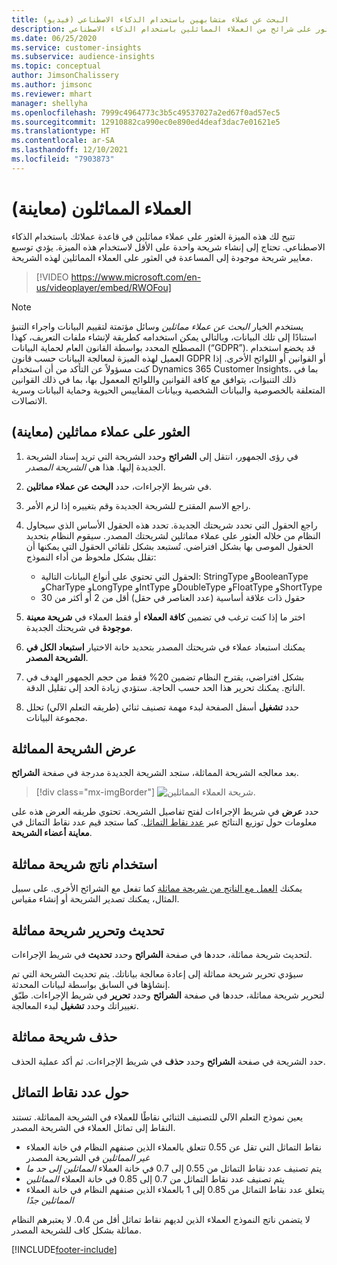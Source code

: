 ```yaml
---
title: البحث عن عملاء متشابهين باستخدام الذكاء الاصطناعي (فيديو)
description: يمكنك العثور على شرائح من العملاء المماثلين باستخدام الذكاء الاصطناعي.
ms.date: 06/25/2020
ms.service: customer-insights
ms.subservice: audience-insights
ms.topic: conceptual
author: JimsonChalissery
ms.author: jimsonc
ms.reviewer: mhart
manager: shellyha
ms.openlocfilehash: 7999c4964773c3b5c49537027a2ed67f0ad57ec5
ms.sourcegitcommit: 12910882ca990ec0e890ed4deaf3dac7e01621e5
ms.translationtype: HT
ms.contentlocale: ar-SA
ms.lasthandoff: 12/10/2021
ms.locfileid: "7903873"
---
```

# <a name="similar-customers-preview"></a>العملاء المماثلون (معاينة)

تتيح لك هذه الميزة العثور على عملاء مماثلين في قاعدة عملائك باستخدام الذكاء الاصطناعي. تحتاج إلى إنشاء شريحة واحدة على الأقل لاستخدام هذه الميزة. يؤدي توسيع معايير شريحة موجودة إلى المساعدة في العثور على العملاء المماثلين لهذه الشريحة.

> [!VIDEO https://www.microsoft.com/en-us/videoplayer/embed/RWOFou]

> [!NOTE]
> يستخدم الخيار *البحث عن عملاء مماثلين* وسائل مؤتمتة لتقييم البيانات واجراء التنبؤ استنادًا إلى تلك البيانات، وبالتالي يمكن استخدامه كطريقة لإنشاء ملفات التعريف، كهذا المصطلح المحدد بواسطة القانون العام لحماية البيانات (“GDPR”). قد يخضع استخدام العميل لهذه الميزة لمعالجة البيانات حسب قانون GDPR أو القوانين أو اللوائح الأخرى. إذا كنت مسؤولاً عن التأكد من أن استخدام Dynamics 365 Customer Insights، بما في ذلك التنبؤات، يتوافق مع كافة القوانين واللوائح المعمول بها، بما في ذلك القوانين المتعلقة بالخصوصية والبيانات الشخصية وبيانات المقاييس الحيوية وحماية البيانات وسرية الاتصالات.

## <a name="finding-similar-customers"></a>العثور على عملاء مماثلين (معاينة)

1. في رؤى الجمهور، انتقل إلى **الشرائح** وحدد الشريحة التي تريد إسناد الشريحة الجديدة إليها. هذا هي *الشريحة المصدر*.

1. في شريط الإجراءات، حدد **البحث عن عملاء مماثلين**.

1. راجع الاسم المقترح للشريحة الجديدة وقم بتغييره إذا لزم الأمر.

1. راجع الحقول التي تحدد شريحتك الجديدة. تحدد هذه الحقول الأساس الذي سيحاول النظام من خلاله العثور على عملاء مماثلين لشريحتك المصدر. سيقوم النظام بتحديد الحقول الموصى بها بشكل افتراضي.
  تُستبعد بشكل تلقائي الحقول التي يمكنها أن تقلل بشكل ملحوظ من أداء النموذج:
  
   - الحقول التي تحتوي على أنواع البيانات التالية: StringType وBooleanType وCharType وLongType وIntType وDoubleType وFloatType وShortType
   - حقول ذات علاقة أساسية (عدد العناصر في حقل) أقل من 2 أو أكثر من 30

1. اختر ما إذا كنت ترغب في تضمين **كافة العملاء** أو فقط العملاء في **شريحة معينة موجودة** في شريحتك الجديدة.

1. يمكنك استبعاد عملاء في شريحتك المصدر بتحديد خانة الاختيار **استبعاد الكل في الشريحة المصدر**.

1. بشكل افتراضي، يقترح النظام تضمين 20% فقط من حجم الجمهور الهدف في الناتج. يمكنك تحرير هذا الحد حسب الحاجة. ستؤدي زيادة الحد إلى تقليل الدقة.

1. حدد **تشغيل** أسفل الصفحة لبدء مهمة تصنيف ثنائي (طريقه التعلم الآلي) تحلل مجموعة البيانات.

## <a name="view-the-similar-segment"></a>عرض الشريحة المماثلة

بعد معالجه الشريحة المماثلة، ستجد الشريحة الجديدة مدرجة في صفحة **الشرائح**.

> [!div class="mx-imgBorder"]
> ![شريحة العملاء المماثلين.](media/expanded-segment.png "شريحة العملاء المماثلين")

حدد **عرض** في شريط الإجراءات لفتح تفاصيل الشريحة. تحتوي طريقه العرض هذه على معلومات حول توزيع النتائج عبر [عدد نقاط التماثل](#about-similarity-scores). كما ستجد قيم عدد نقاط التماثل في **معاينة أعضاء الشريحة**.

## <a name="use-the-output-of-a-similar-segment"></a>استخدام ناتج شريحة مماثلة

يمكنك [العمل مع الناتج من شريحة مماثلة](segments.md) كما تفعل مع الشرائح الأخرى. على سبيل المثال، يمكنك تصدير الشريحة أو إنشاء مقياس.

## <a name="refresh-and-edit-a-similar-segment"></a>تحديث وتحرير شريحة مماثلة

لتحديث شريحة مماثلة، حددها في صفحة **الشرائح** وحدد **تحديث** في شريط الإجراءات.

سيؤدي تحرير شريحة مماثلة إلى إعادة معالجة بياناتك. يتم تحديث الشريحة التي تم إنشاؤها في السابق بواسطة لبيانات المحدثة.    
لتحرير شريحة مماثلة، حددها في صفحة **الشرائح** وحدد **تحرير** في شريط الإجراءات. طبّق تغييراتك وحدد **تشغيل** لبدء المعالجة.

## <a name="delete-a-similar-segment"></a>حذف شريحة مماثلة

حدد الشريحة في صفحة **الشرائح** وحدد **حذف** في شريط الإجراءات. ثم أكد عملية الحذف.

## <a name="about-similarity-scores"></a>حول عدد نقاط التماثل

يعين نموذج التعلم الآلي للتصنيف الثنائي نقاطًا للعملاء في الشريحة المماثلة. تستند النقاط إلى تماثل العملاء في الشريحة المصدر.

- نقاط التماثل التي تقل عن 0.55 تتعلق بالعملاء الذين صنفهم النظام في خانة العملاء *غير المماثلين* في الشريحة المصدر
- يتم تصنيف عدد نقاط التماثل من 0.55 إلى 0.7 في خانة العملاء *المماثلين إلى حد ما*
- يتم تصنيف عدد نقاط التماثل من 0.7 إلى 0.85 في خانة العملاء *المماثلين*
- يتعلق عدد نقاط التماثل من 0.85 إلى 1 بالعملاء الذين صنفهم النظام في خانة العملاء *المماثلين جدًا*

لا يتضمن ناتج النموذج العملاء الذين لديهم نقاط تماثل أقل من 0.4. لا يعتبرهم النظام مماثلة بشكل كاف للشريحة المصدر.


[!INCLUDE[footer-include](../includes/footer-banner.md)]